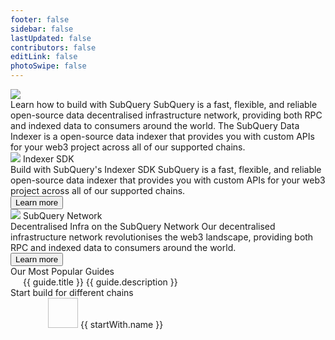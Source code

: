 ```yaml
---
footer: false
sidebar: false
lastUpdated: false
contributors: false
editLink: false
photoSwipe: false
---
```


<link rel="stylesheet" href="/assets/style/homepage.css" as="style" />
<div class="welcomeContainer">
  <div class="banner">
    <div class="bannerImage">
      <div class="bannerImageBg"></div>
      <img src="/assets/img/welcomeBanner.png" />
    </div>
    <div class="flexColCenter" style="position: relative">
      <Typography tag="h1" center maxWidth="787">
        Learn how to build with SubQuery
      </Typography>
      <Typography tag="h4" center maxWidth="687" family="body">
        SubQuery is a fast, flexible, and reliable open-source data
        decentralised infrastructure network, providing both RPC and indexed
        data to consumers around the world.
      </Typography>
      <Typography tag="h4" center maxWidth="687" family="body">
        The SubQuery Data Indexer is a open-source data indexer that provides
        you with custom APIs for your web3 project across all of our supported
        chains.</Typography
      >
    </div>
  </div>
  <div class="layout flex mt80 gp24">
    <BaseCard>
      <router-link
        class="flexCol gp24"
        :to="{ path: '/indexer/welcome.html' }"
      >
        <div class="flexCenter gp16">
          <img src="/assets/img/home/indexer-sdk.png" />
          <Typography tag="h4" family="body">Indexer SDK</Typography>
        </div>
        <Typography tag="h3">Build with SubQuery's Indexer SDK</Typography>
        <Typography tag="h5" type="secondary"
          >SubQuery is a fast, flexible, and reliable open-source data indexer
          that provides you with custom APIs for your web3 project across all
          of our supported chains.
        </Typography>
        <div>
          <Button class="mt40">Learn more</Button>
        </div>
      </router-link>
    </BaseCard>
    <BaseCard>
      <router-link
        class="flexCol gp24"
        :to="{ path: '/subquery_network/welcome.html' }"
      >
        <div class="flexCenter gp16">
          <img src="/assets/img/home/subquery-network.png" />
          <Typography tag="h4" family="body">SubQuery Network</Typography>
        </div>
        <Typography tag="h3"
          >Decentralised Infra on the SubQuery Network</Typography
        >
        <Typography tag="h5" type="secondary">
          Our decentralised infrastructure network revolutionises the web3
          landscape, providing both RPC and indexed data to consumers around
          the world.</Typography
        >
        <div>
          <Button class="mt40">Learn more</Button>
        </div>
      </router-link>
    </BaseCard>
  </div>
  <div class="layout mt140">
    <Typography tag="h3"> Our Most Popular Guides </Typography>
    <div class="grid3column mt24 gp24">
      <BaseCard
        v-for="guide in polularGuides"
        :key="guide.title"
        style="padding: 20px"
      >
        <component
          class="flexCol gp24"
          :is="guide.path.startsWith('https') ? 'a' : 'router-link'"
          :href="guide.path.startsWith('https') ? guide.path : ''"
          :target="guide.path.startsWith('https') ? '_blank' : ''"
          :to="{ path: guide.path }"
        >
          <Typography tag="p">{{ guide.title }}</Typography>
          <Typography size="medium">{{ guide.description }}</Typography>
        </component>
      </BaseCard>
    </div>
  </div>
  <div class="layout mt140">
    <Typography tag="h3"> Start build for different chains </Typography>
    <div class="grid6column gp24 mt24">
      <BaseCard
        v-for="startWith in startWithExp"
        :key="startWith.name"
        style="padding: 20px 60px"
      >
        <router-link
          class="flexColCenter gp16"
          :to="{ path: startWith.path }"
        >
          <img :src="startWith.imgSrc" width="48" height="48" />
          <Typography size="large" weight="600" center>{{
            startWith.name
          }}</Typography>
        </router-link>
      </BaseCard>
    </div>
  </div>
  <NeedHelp class="mt140"></NeedHelp>
  <Footer></Footer>
</div>

<script setup>
import { ref, computed,onMounted } from "vue";

const allNetworks = ref([])

const polularGuides = computed(() => {
  const counts = allNetworks.value.reduce((cur, add) => cur + add.networks.length, 0) || '165+'
  return [
  {
    "path": "/indexer/build/graph-migration.html",
    "title": "Migrating from the Graph",
    "description": "Discover how SubQuery provides a superior developer experience to The Graph, with a similar development workflow that makes migration quick and easy."
  },
  {
    "path": "/subquery_network/delegators/introduction.html",
    "title": "Delegate to the SubQuery Network",
    "description": "Anyone can participate as a Delegator and participate in the Network to earn rewards based on the work that Node Operators do."
  },
  {
    "path": "/indexer/quickstart/quickstart.html",
    "title": "Follow a indexer quick start guide",
    "description": "SubQuery maintains and publishes quick start guides for more than 50 different networks and projects, find one today and start building."
  },
  {
    "path": "https://subquery.network/networks",
    "title": `Browse ${counts} supported networks`,
    "description": `Our goal is to help developers with the best indexer regardless of what chain they build on, we support ${counts} networks - see the list.`,
    key: 'allNetworks'
  },
  {
    "path": "/subquery_network/token/token.html",
    "title": "The SQT Token",
    "description": "The SubQuery Token (SQT) is a utility token that powers the SubQuery Network. Learn how to get SQT and the tokenomics of it."
  },
  {
    "path": "/indexer/run_publish/publish.html",
    "title": "How to host and run your project",
    "description": "SubQuery is open-source and gives a number of different options, including self-hosting, our managed service, and our decentralised network."
  }
]})

const startWithExp = computed(() => {
  const differentChains = allNetworks.value.slice(0, 6).map((item) => {
    return {
      path: '', // TODO: fill the links
      imgSrc: item.logo,
      name: item.name
    }
  })
  return differentChains.length ? differentChains : [
  {
    "path": "/indexer/quickstart/quickstart_chains/ethereum-gravatar.html",
    "imgSrc": "https://static.subquery.network/network-logos/1.png",
    "name": "EVM"
  },
  {
    "path": "/indexer/quickstart/quickstart_chains/cosmos-osmosis.html",
    "imgSrc": "https://static.subquery.network/network-logos/cosmoshub-4.png",
    "name": "Cosmos"
  },
  {
    "path": "/indexer/quickstart/quickstart_chains/polkadot.html",
    "imgSrc": "https://static.subquery.network/network-logos/polkadot.png",
    "name": "Polkadot"
  },
  {
    "path": "/indexer/quickstart/quickstart_chains/near.html",
    "imgSrc": "https://static.subquery.network/network-logos/near.png",
    "name": "NEAR"
  },
  {
    "path": "/indexer/quickstart/quickstart_chains/algorand.html",
    "imgSrc": "https://static.subquery.network/network-logos/algorand.png",
    "name": "Algorand"
  },
  {
    "path": "/indexer/quickstart/quickstart_chains/stellar.html",
    "imgSrc": "https://static.subquery.network/network-logos/stellar.png",
    "name": "Stellar"
  }
]})

const fetchAllNetworks = () => {
  fetch("https://templates.subquery.network/all").then(async (data) => {
    const json = await data.json();
    allNetworks.value = json.templates
  });
};

onMounted(() => {
  fetchAllNetworks();
});
</script>
